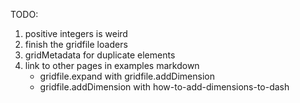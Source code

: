 TODO:

1. positive integers is weird
2. finish the gridfile loaders
3. gridMetadata for duplicate elements
4. link to other pages in examples markdown
    - gridfile.expand with gridfile.addDimension
    - gridfile.addDimension with how-to-add-dimensions-to-dash
